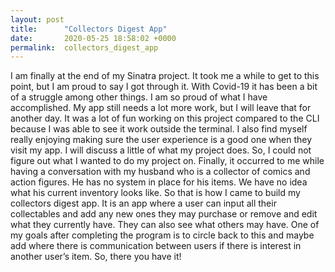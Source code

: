 ```yaml
---
layout: post
title:      "Collectors Digest App"
date:       2020-05-25 18:58:02 +0000
permalink:  collectors_digest_app
---
```



I am finally at the end of my Sinatra project. It took me a while to get to this point, but I am proud to say I got through it. With Covid-19 it has been a bit of a struggle among other things. I am so proud of what I have accomplished. My app still needs a lot more work, but I will leave that for another day. It was a lot of fun working on this project compared to the CLI because I was able to see it work outside the terminal. I also find myself really enjoying making sure the user experience is a good one when they visit my app. I will discuss a little of what my project does. So, I could not figure out what I wanted to do my project on. Finally, it occurred to me while having a conversation with my husband who is a collector of comics and action figures. He has no system in place for his items. We have no idea what his current inventory looks like. So that is how I came to build my collectors digest app. It is an app where a user can input all their collectables and add any new ones they may purchase or remove and edit what they currently have. They can also see what others may have. One of my goals after completing the program is to circle back to this and maybe add where there is communication between users if there is interest in another user’s item. So, there you have it! 
